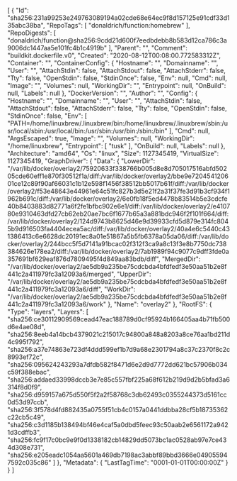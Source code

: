 [
{
"Id": "sha256:231a99253e249763089194a02cde68e64ec9f8d157125e91cdf33d135abc38ba",
"RepoTags": [
"donaldrich/function:homebrew"
],
"RepoDigests": [
"donaldrich/function@sha256:9cdd21d600f7eedbdebb8b583d12ca786c3a9006dc1447aa5e101fc4b1c4919b"
],
"Parent": "",
"Comment": "buildkit.dockerfile.v0",
"Created": "2020-08-12T00:08:00.772583312Z",
"Container": "",
"ContainerConfig": {
"Hostname": "",
"Domainname": "",
"User": "",
"AttachStdin": false,
"AttachStdout": false,
"AttachStderr": false,
"Tty": false,
"OpenStdin": false,
"StdinOnce": false,
"Env": null,
"Cmd": null,
"Image": "",
"Volumes": null,
"WorkingDir": "",
"Entrypoint": null,
"OnBuild": null,
"Labels": null
},
"DockerVersion": "",
"Author": "",
"Config": {
"Hostname": "",
"Domainname": "",
"User": "",
"AttachStdin": false,
"AttachStdout": false,
"AttachStderr": false,
"Tty": false,
"OpenStdin": false,
"StdinOnce": false,
"Env": [
"PATH=/home/linuxbrew/.linuxbrew/bin:/home/linuxbrew/.linuxbrew/sbin:/usr/local/sbin:/usr/local/bin:/usr/sbin:/usr/bin:/sbin:/bin"
],
"Cmd": null,
"ArgsEscaped": true,
"Image": "",
"Volumes": null,
"WorkingDir": "/home/linuxbrew",
"Entrypoint": [
"tusk"
],
"OnBuild": null,
"Labels": null
},
"Architecture": "amd64",
"Os": "linux",
"Size": 1127345419,
"VirtualSize": 1127345419,
"GraphDriver": {
"Data": {
"LowerDir": "/var/lib/docker/overlay2/75920633f338766b005d8e8d705017516abfd50205cde60eff1e870f30512f1a/diff:/var/lib/docker/overlay2/bbe9e720454120601ce12c89f90af66031c1b12e598f1456f38512bb5017b61f/diff:/var/lib/docker/overlay2/f53e48643e44961e64c51fc827b3d5e21f2a31f37fe3d91b3cf934f1962b691c/diff:/var/lib/docker/overlay2/6e0fb18f5ed4478b83514b5e3cdcfe40b8403883d82771a6f2fe1bfbc902e6e1/diff:/var/lib/docker/overlay2/e410780e9310463dfd27cb62eb20ae7bc6f1677b65a3a881bdc946f2f101f664/diff:/var/lib/docker/overlay2/124d9743b8625d46e9d39933cfd5d879e314fc8045b9d916503fa4404ecea5ac/diff:/var/lib/docker/overlay2/40a4e6c5440c431386413c6e6628dc20191ec8a01e51867a5b5fb6378a05da06/diff:/var/lib/docker/overlay2/244bcc5f5d7141a91bcac02f312f3ca9a8c13f3e8b7750dc738384626e178ea2/diff:/var/lib/docker/overlay2/7ab1989f94c9077c9dff3fde0a357691bf629eaf876d7809495f4d849aa83bdb/diff",
"MergedDir": "/var/lib/docker/overlay2/ae5db9a235be75cdcbda4bfdfedf3e50aa51b2e8f441c2a411979fc3a12093a6/merged",
"UpperDir": "/var/lib/docker/overlay2/ae5db9a235be75cdcbda4bfdfedf3e50aa51b2e8f441c2a411979fc3a12093a6/diff",
"WorkDir": "/var/lib/docker/overlay2/ae5db9a235be75cdcbda4bfdfedf3e50aa51b2e8f441c2a411979fc3a12093a6/work"
},
"Name": "overlay2"
},
"RootFS": {
"Type": "layers",
"Layers": [
"sha256:ce30112909569cead47eac188789d0cf95924b166405aa4b71fb500d6e4ae08d",
"sha256:8eeb4a14bcb4379021c215017c94800a848a8203a8ce76aa1bd211d4c995f792",
"sha256:a37e74863e723df4ddd599ef1b7d9a68e2301794a8c37c2370f8c2c8993ef72c",
"sha256:095624243293a7dfdb582f8471d6e2d9d7772dd621bc57906b034c59f388ebac",
"sha256:addaed33998dccb3e7e85c557fbf225a68f612b219d9d2b5bfad3a6314f8d0f9",
"sha256:d959157a675d550f5f2a2f58768c3db62493c0355244373d5161cc0d53d97ccb",
"sha256:3f578d4fd882435a0755f51cb4c0157a0441ddbba28cf5b18735362c22cb5c49",
"sha256:c3d1185b138494bf46e4caf5a0dbd5feec93c50aab2e6561172a9421d3cdffb3",
"sha256:fc9f17c0bc9e9f0d1338182cb14829dd5073bc1ac0528ab97e7ce434d308e731",
"sha256:e205eadc1054aa5601a469db7198ac3abbf89bbd3666e049055947592c035c86"
]
},
"Metadata": {
"LastTagTime": "0001-01-01T00:00:00Z"
}
}
]
